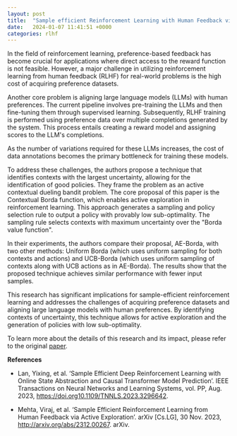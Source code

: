 ```yaml
---
layout: post
title:  "Sample efficient Reinforcement Learning with Human Feedback via Active Exploration"
date:   2024-01-07 11:41:51 +0000
categories: rlhf
---
```


In the field of reinforcement learning, preference-based feedback has become crucial for applications where direct access to the reward function is not feasible. However, a major challenge in utilizing reinforcement learning from human feedback (RLHF) for real-world problems is the high cost of acquiring preference datasets.

Another core problem is aligning large language models (LLMs) with human preferences. The current pipeline involves pre-training the LLMs and then fine-tuning them through supervised learning. Subsequently, RLHF training is performed using preference data over multiple completions generated by the system. This process entails creating a reward model and assigning scores to the LLM's completions.

As the number of variations required for these LLMs increases, the cost of data annotations becomes the primary bottleneck for training these models.

To address these challenges, the authors propose a technique that identifies contexts with the largest uncertainty, allowing for the identification of good policies. They frame the problem as an active contextual dueling bandit problem. The core proposal of this paper is the Contextual Borda function, which enables active exploration in reinforcement learning. This approach generates a sampling and policy selection rule to output a policy with provably low sub-optimality. The sampling rule selects contexts with maximum uncertainty over the "Borda value function".

In their experiments, the authors compare their proposal, AE-Borda, with two other methods: Uniform Borda (which uses uniform sampling for both contexts and actions) and UCB-Borda (which uses uniform sampling of contexts along with UCB actions as in AE-Borda). The results show that the proposed technique achieves similar performance with fewer input samples.

This research has significant implications for sample-efficient reinforcement learning and addresses the challenges of acquiring preference datasets and aligning large language models with human preferences. By identifying contexts of uncertainty, this technique allows for active exploration and the generation of policies with low sub-optimality.

To learn more about the details of this research and its impact, please refer to the original [paper][paper-link].

**References**

- Lan, Yixing, et al. ‘Sample Efficient Deep Reinforcement Learning with Online State Abstraction and Causal Transformer Model Prediction’. IEEE Transactions on Neural Networks and Learning Systems, vol. PP, Aug. 2023, https://doi.org10.1109/TNNLS.2023.3296642.

- Mehta, Viraj, et al. ‘Sample Efficient Reinforcement Learning from Human Feedback via Active Exploration’. arXiv [Cs.LG], 30 Nov. 2023, http://arxiv.org/abs/2312.00267. arXiv.

[paper-link]: https://arxiv.org/pdf/2312.00267.pdf
